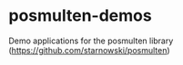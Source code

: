 # posmulten-demos
Demo applications for the posmulten library (https://github.com/starnowski/posmulten)
